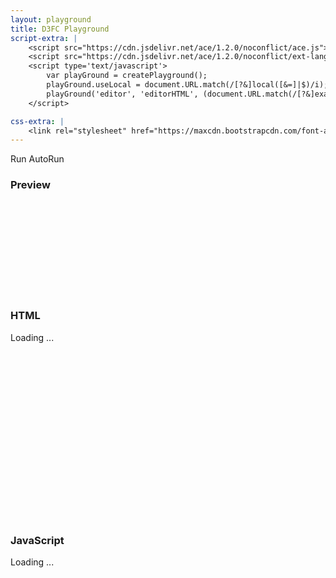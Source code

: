 ```yaml
---
layout: playground
title: D3FC Playground
script-extra: |
    <script src="https://cdn.jsdelivr.net/ace/1.2.0/noconflict/ace.js"></script>
    <script src="https://cdn.jsdelivr.net/ace/1.2.0/noconflict/ext-language_tools.js"></script>
    <script type='text/javascript'>
        var playGround = createPlayground();
        playGround.useLocal = document.URL.match(/[?&]local([&=]|$)/i);
        playGround('editor', 'editorHTML', (document.URL.match(/[?&]example=([^&]*)/i) || ['', 'horizon'])[1]);
    </script>

css-extra: |
    <link rel="stylesheet" href="https://maxcdn.bootstrapcdn.com/font-awesome/4.4.0/css/font-awesome.min.css">
---
```

<div class="container-fluid playground" id="main">
    <div class="row">
        <div class="col-md-12 text-right">
            <a id="btnRun" class="btn btn-default"><i class="fa fa-play"></i> Run</a>
            <a id="btnAuto" class="btn btn-default"><i class="fa fa-forward"></i> AutoRun</a>
        </div>
    </div>
    <div class="row">
        <div class="col-md-5 col-md-push-7">
            <h3>Preview</h3>
            <iframe id="preview" scrolling="no" style="border:none; width: 100%;">
            </iframe>
        </div>
        <div class="col-md-7 col-md-pull-5">
            <h3>HTML</h3>
            <div class="editorContainer">
                <div id="editorHTML" style="width:100%; height: 300px;">
                    Loading ...
                </div>
            </div>
            <div class="editorContainer">
                <h3>JavaScript</h3>
                <div id="editor" style="width:100%; height: 300px;">
                    Loading ...
                </div>
                <div>
                </div>
            </div>
        </div>
    </div>
</div>
